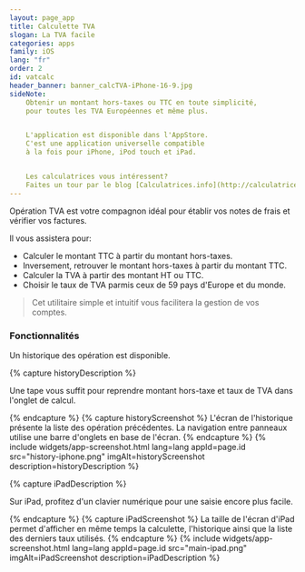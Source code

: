 ```yaml
---
layout: page_app
title: Calculette TVA
slogan: La TVA facile
categories: apps
family: iOS
lang: "fr"
order: 2
id: vatcalc
header_banner: banner_calcTVA-iPhone-16-9.jpg
sideNote:
    Obtenir un montant hors-taxes ou TTC en toute simplicité, 
    pour toutes les TVA Européennes et même plus.


    L'application est disponible dans l'AppStore.
    C'est une application universelle compatible 
    à la fois pour iPhone, iPod touch et iPad.


    Les calculatrices vous intéressent? 
    Faites un tour par le blog [Calculatrices.info](http://calculatrice.info/) !
---
```


Opération TVA est votre compagnon idéal pour établir vos notes de frais 
et vérifier vos factures.

Il vous assistera pour:

- Calculer le montant TTC à partir du montant hors-taxes.
- Inversement, retrouver le montant hors-taxes à partir du montant TTC.
- Calculer la TVA à partir des montant HT ou TTC.
- Choisir le taux de TVA parmis ceux de 59 pays d'Europe et du monde.

> Cet utilitaire simple et intuitif vous facilitera la gestion de vos comptes.

### Fonctionnalités

Un historique des opération est disponible.

{% capture historyDescription %}

Une tape vous suffit pour reprendre montant hors-taxe et taux de TVA dans 
l'onglet de calcul.

{% endcapture %}
{% capture historyScreenshot %}
L'écran de l'historique présente la liste des opération précédentes.
La navigation entre panneaux utilise une barre d'onglets en base de l'écran.
{% endcapture %}
{% include widgets/app-screenshot.html 
        lang=lang 
        appId=page.id 
        src="history-iphone.png" imgAlt=historyScreenshot
        description=historyDescription %}


{% capture iPadDescription %}

Sur iPad, profitez d'un clavier numérique pour une saisie encore plus facile.

{% endcapture %}
{% capture iPadScreenshot %}
La taille de l'écran d'iPad permet d'afficher en même temps la calculette,
l'historique ainsi que la liste des derniers taux utilisés.
{% endcapture %}
{% include widgets/app-screenshot.html 
        lang=lang 
        appId=page.id 
        src="main-ipad.png" imgAlt=iPadScreenshot
        description=iPadDescription %}
